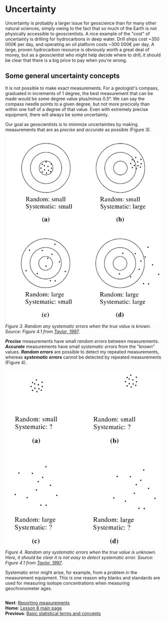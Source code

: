 # Uncertainty
Uncertainty is probably a larger issue for geoscience than for many other natural sciences, simply owing to the fact that so much of the Earth is not physically accessible to geoscientists.
A nice example of the "cost" of uncertainty is drilling for hydrocarbons in deep water.
Drill ships cost ~350 000€ per day, and operating an oil platform costs ~300 000€ per day.
A large, proven hydrocarbon resource is obviously worth a great deal of money, but as a geoscientist who might help decide where to drill, it should be clear that there is a big price to pay when you're wrong.

## Some general uncertainty concepts
It is not possible to make exact measurements.
For a geologist's compass, graduated in increments of 1 degree, the best measurement that can be made would be some degree value plus/minus 0.5°.
We can say the compass needle points to a given degree, but not more precicely than within one half of a degree of that value.
Even with extremely precise equipment, there will always be some uncertainty.

Our goal as geoscientists is to minimize uncertainties by making measurements that are as *precise* and *accurate* as possible (Figure 3).

![Errors with a known value](../Images/errors-known.png)<br/>
*Figure 3. Random any systematic errors when the true value is known.
Source: Figure 4.1 from [Taylor, 1997](http://www.uscibooks.com/taylornb.htm)*.

***Precise*** measurements have small *random errors* between measurements.
***Accurate*** measurements have small *systematic errors* from the "known" values.
***Random errors*** are possible to detect my repeated measurements, whereas ***systematic errors*** cannot be detected by repeated measurements (Figure 4).

![Errors with an unknown value](../Images/errors-unknown.png)<br/>
*Figure 4. Random any systematic errors when the true value is unknown.
Here, it should be clear it is not easy to detect systematic error.
Source: Figure 4.1 from [Taylor, 1997](http://www.uscibooks.com/taylornb.htm)*.

Systematic error might arise, for example, from a problem in the measurement equipment.
This is one reason why blanks and standards are used for measuring isotope concentrations when measuring geochronometer ages.

## 
**Next**: [Reporting measurements](reporting-measurements.md)<br/>
**Home**: [Lesson 8 main page](https://github.com/Intro-Quantitative-Geology/Lesson-8-Basic-geostatistics)<br/>
**Previous**: [Basic statistical terms and concepts](basic-terms.md)<br/>
